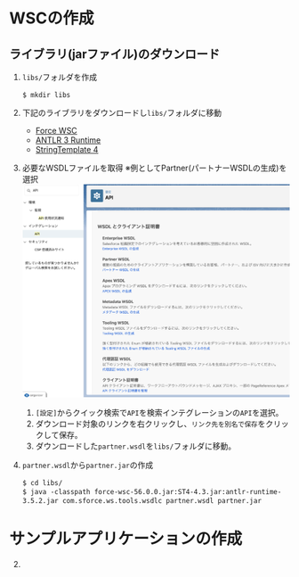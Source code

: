 # WSCの作成
## ライブラリ(jarファイル)のダウンロード
1. ```libs/```フォルダを作成
    ```bath
    $ mkdir libs
    ```
2. 下記のライブラリをダウンロードし```libs/```フォルダに移動
    - [Force WSC](https://mvnrepository.com/artifact/com.force.api/force-wsc)
    - [ANTLR 3 Runtime](https://mvnrepository.com/artifact/org.antlr/antlr-runtime)
    - [StringTemplate 4](https://mvnrepository.com/artifact/org.antlr/ST4)

3. 必要なWSDLファイルを取得 ※例としてPartner(パートナーWSDLの生成)を選択
    <img src="images/スクリーンショット 2022-08-23 15.42.19.png" alt="WSDL" title="WSDLダウンロード画面">
    1. ```[設定]```からクイック検索で```API```を検索インテグレーションの```API```を選択。
    2. ダウンロード対象のリンクを右クリックし、```リンク先を別名で保存```をクリックして保存。
    3. ダウンロードした```partner.wsdl```を```libs/```フォルダに移動。

4. ```partner.wsdl```から```partner.jar```の作成
    ```bath
    $ cd libs/
    $ java -classpath force-wsc-56.0.0.jar:ST4-4.3.jar:antlr-runtime-3.5.2.jar com.sforce.ws.tools.wsdlc partner.wsdl partner.jar
    ```

# サンプルアプリケーションの作成
2. 
